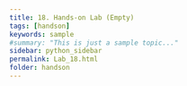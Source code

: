 ```yaml
---
title: 18. Hands-on Lab (Empty)
tags: [handson]
keywords: sample
#summary: "This is just a sample topic..."
sidebar: python_sidebar
permalink: Lab_18.html
folder: handson
---
```

